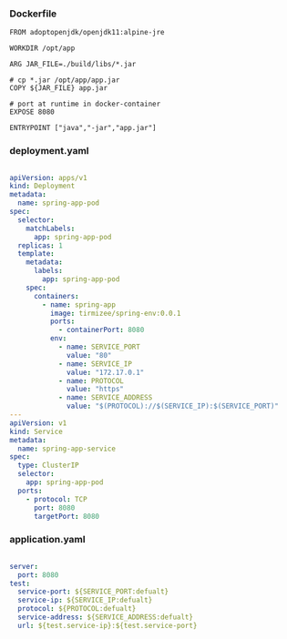 
### Dockerfile 

    FROM adoptopenjdk/openjdk11:alpine-jre

    WORKDIR /opt/app

    ARG JAR_FILE=./build/libs/*.jar

    # cp *.jar /opt/app/app.jar
    COPY ${JAR_FILE} app.jar

    # port at runtime in docker-container
    EXPOSE 8080

    ENTRYPOINT ["java","-jar","app.jar"]
    
### deployment.yaml

```yaml

apiVersion: apps/v1
kind: Deployment
metadata:
  name: spring-app-pod
spec:
  selector:
    matchLabels:
      app: spring-app-pod
  replicas: 1
  template:
    metadata:
      labels:
        app: spring-app-pod
    spec:
      containers:
        - name: spring-app
          image: tirmizee/spring-env:0.0.1
          ports:
            - containerPort: 8080
          env:
            - name: SERVICE_PORT
              value: "80"
            - name: SERVICE_IP
              value: "172.17.0.1"
            - name: PROTOCOL
              value: "https"
            - name: SERVICE_ADDRESS
              value: "$(PROTOCOL)://$(SERVICE_IP):$(SERVICE_PORT)"
---
apiVersion: v1
kind: Service
metadata:
  name: spring-app-service
spec:
  type: ClusterIP
  selector:
    app: spring-app-pod
  ports:
    - protocol: TCP
      port: 8080
      targetPort: 8080

```

### application.yaml


```yaml

server:
  port: 8080
test:
  service-port: ${SERVICE_PORT:defualt}
  service-ip: ${SERVICE_IP:defualt}
  protocol: ${PROTOCOL:defualt}
  service-address: ${SERVICE_ADDRESS:defualt}
  url: ${test.service-ip}:${test.service-port}
  
```
